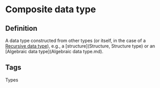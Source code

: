 # Composite data type

## Definition
A data type constructed from other types (or itself, in the case of a [Recursive data type](Recursive_data_type.md)), e.g., a [structure](Structure, Structure type) or an [Algebraic data type](Algebraic data type.md).

## Tags
Types


